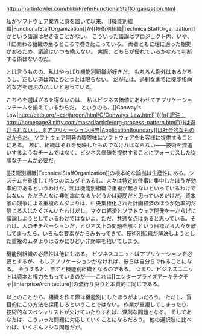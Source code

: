 http://martinfowler.com/bliki/PreferFunctionalStaffOrganization.html

私がソフトウェア業界に身を置いて以来、
[[機能別組織|FunctionalStaffOrganization]]か[[技術別組織|TechnicalStaffOrganization]]かという議論は尽きることがない。
こういった議論はプロジェクト内、いや、ITに関わる組織の至るところで巻き起こっている。
両者ともに理に適った根拠があるため、議論はいつも絶えない。
実際、どちらが優れているかなんて判断する術はないのだ。

とは言うものの、私はやっぱり機能別組織が好きだ。
もちろん例外はあるだろうし、正しい道は常にひとつとは限らない。
だが私は、過剰なまでに機能指向的な方を選ぶのがよいと思っている。

こちらを選ばざるを得ないのは、
私はビジネス価値にあわせてアプリケーションチームを揃えているからだ。
というのも、[[Conway's Law|http://catb.org/~esr/jargon/html/C/Conways-Law.html]]{{fn('訳注：http://homepage3.nifty.com/masarl/article/org-process-pattern.html')}}は避けられないし、[[アプリケーション境界|ApplicationBoundary]]は社会的なものだからだ。
ソフトウェア開発の醍醐味はソフトウェアをお客様に提供することにある。
故に、組織はそれを反映したものでなければならない——技術を深追いするようなチームではなく、ビジネス価値を提供することにフォーカスした従順なチームが必要だ。

[[技術別組織|TechnicalStaffOrganization]]の根本的な論拠は生産性にある。システムを重複して持つのはムダであるし、人々は特定の仕事に集中したほうが効率的であるというわけだ。私は機能別組織で重複が起きないといっているわけではない、ただそんなに非効率になるかどうかは疑問だと思っているだけだ。資本家の競争による重複のムダよりは、中央集権化された計画経済のほうが効率的だ信じる人はたくさんいたわけだし。マクロ経済とソフトウェア開発を一からげに議論しようとしているわけではないよ。ただ、共通な点はあると思っている。それは、人のモチベーションだ。ビジネス上の問題を解くという目標から人々を離してまったら、いろんな要素がからみあってきて、技術別組織が解決しようとした重複のムダよりはるかにひどい非効率を招いてしまう。

機能別組織の必然性は他にもある。
ビジネスユニットはアプリケーションを必要とするが、
もしアプリケーションがなければ、彼らは自分らで作ることになる。
そうすると、自ずと機能別組織となるのである。
つまり、ビジネスユニットは資本と権力をもっているのだ——これは[[エンタープライズアーキテクチャ|EnterpriseArchitecture]]の流行り廃りと本質的に同じである。

以上のことから、組織を作る際は機能別にしたほうがよいだろう。
ただし、盲目的にこの方法を採用しろということではない。
作業が重複してしまったり、技術的なスペシャリストが欠けていたりすれば、深刻な問題となる。
そしてあなたは、こういった問題に対応していくことになるだろう。
他の選択肢に比べれば、いくぶんマシな問題だが。
